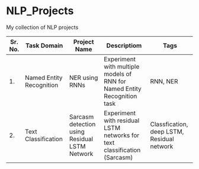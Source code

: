 # NLP_Projects
My collection of NLP projects

| Sr. No.  | Task Domain  | Project Name  | Descriptiom | Tags |
| -------------| -------------| ------------- | ------------- | ------------- |
| 1. | Named Entity Recognition | NER using RNNs  | Experiment with multiple models of RNN for Named Entity Recognition task  | RNN, NER |
| 2. | Text Classification | Sarcasm detection using Residual LSTM Network  | Experiment with residual LSTM networks for text classification (Sarcasm)  | Classfication, deep LSTM, Residual network|